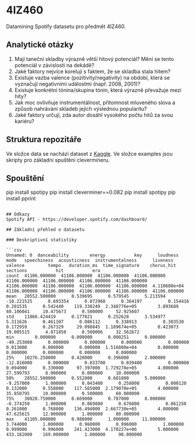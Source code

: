 # 4IZ460
Datamining Spotify datasetu pro předmět 4IZ460.

## Analytické otázky
1.	Mají taneční skladby výrazně větší hitový potenciál? Mění se tento potenciál v závislosti na dekádě?
2.	Jaké faktory nejvíce korelují s faktem, že se skladba stala hitem?
3.	Existuje vazba valence (pozitivity/negativity) na období, která se vyznačují negativními událostmi (např. 2008, 2001)?
4.	Existuje konkrétní tónina/skupina tónin, která výrazně převažuje mezi hity?
5.	Jak moc ovlivňuje instrumentálnost, přítomnost mluveného slova a způsob nahrávání skladeb jejich výslednou popularitu?
6.	Jaké faktory určují, zda autor dosáhl vysokého počtu hitů za svou kariéru?

## Struktura repozitáře
Ve složce data se nachází dataset z [Kaggle](https://www.kaggle.com/theoverman/the-spotify-hit-predictor-dataset). Ve složce examples jsou skripty pro základní spuštění clevermineru.

## Spouštění

pip install spotipy
pip install cleverminer==0.082
pip install spotipy
pip install pprint
```

## Odkazy
Spotify API - https://developer.spotify.com/dashboard/

## Základní přehled o datasetu

### Deskriptivní statistiky

```csv
Unnamed: 0  danceability        energy           key      loudness          mode   speechiness  acousticness  instrumentalness      liveness       valence         tempo   duration_ms  time_signature    chorus_hit      sections           hit           era
count  41106.000000  41106.000000  41106.000000  41106.000000  41106.000000  41106.000000  41106.000000  41106.000000      41106.000000  41106.000000  41106.000000  41106.000000  4.110600e+04    41106.000000  41106.000000  41106.000000  41106.000000  41106.000000
mean   20552.500000      0.539695      0.579545      5.213594    -10.221525      0.693354      0.072960      0.364197          0.154416      0.201535      0.542440    119.338249  2.348776e+05        3.893689     40.106041     10.475673      0.500000     52.925607
std    11866.424419      0.177821      0.252628      3.534977      5.311626      0.461107      0.086112      0.338913          0.303530      0.172959      0.267329     29.098845  1.189674e+05        0.423073     19.005515      4.871850      0.500006     32.562672
min        0.000000      0.000000      0.000251      0.000000    -49.253000      0.000000      0.000000      0.000000          0.000000      0.013000      0.000000      0.000000  1.516800e+04        0.000000      0.000000      0.000000      0.000000      0.000000
25%    10276.250000      0.420000      0.396000      2.000000    -12.816000      0.000000      0.033700      0.039400          0.000000      0.094000      0.330000     97.397000  1.729278e+05        4.000000     27.599793      8.000000      0.000000     10.000000
50%    20552.500000      0.552000      0.601000      5.000000     -9.257000      1.000000      0.043400      0.258000          0.000120      0.132000      0.558000    117.565000  2.179070e+05        4.000000     35.850795     10.000000      0.500000     60.000000
75%    30828.750000      0.669000      0.787000      8.000000     -6.374250      1.000000      0.069800      0.676000          0.061250      0.261000      0.768000    136.494000  2.667730e+05        4.000000     47.625615     12.000000      1.000000     80.000000
max    41105.000000      0.988000      1.000000     11.000000      3.744000      1.000000      0.960000      0.996000          1.000000      0.999000      0.996000    241.423000  4.170227e+06        5.000000    433.182000    169.000000      1.000000     90.000000
```